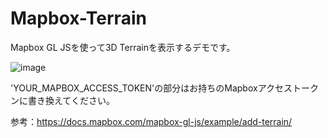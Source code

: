 # Mapbox-Terrain
Mapbox GL JSを使って3D Terrainを表示するデモです。

![image](https://github.com/asahina820/Mapbox-Terrain/assets/83101503/39ff8148-4299-493b-a7fe-8b8952668f9d)


'YOUR_MAPBOX_ACCESS_TOKEN'の部分はお持ちのMapboxアクセストークンに書き換えてください。

参考：https://docs.mapbox.com/mapbox-gl-js/example/add-terrain/
